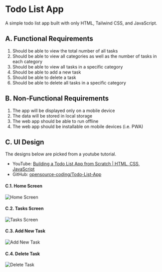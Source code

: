 # Todo List App

A simple todo list app built with only HTML, Tailwind CSS, and JavaScript.

## A. Functional Requirements

1. Should be able to view the total number of all tasks
2. Should be able to view all categories as well as the number of tasks in each category
3. Should be able to view all tasks in a specific category
4. Should be able to add a new task
5. Should be able to delete a task
6. Should be able to delete all tasks in a specific category

## B. Non-Functional Requirements

1. The app will be displayed only on a mobile device
2. The data will be stored in local storage
3. The web app should be able to run offline
4. The web app should be installable on mobile devices (i.e. PWA)

## C. UI Design

The designs below are picked from a youtube tutorial.

- YouTube: [Building a Todo List App from Scratch | HTML, CSS, JavaScript](https://www.youtube.com/watch?v=u_ocJEv6c4Q)
- GitHub: [opensource-coding/Todo-List-App](https://github.com/opensource-coding/Todo-List-App)

#### C.1. Home Screen

![Home Screen](/images/home.png)

#### C.2. Tasks Screen
![Tasks Screen](/images/tasks.png)

#### C.3. Add New Task
![Add New Task](/images/add-task.png)

#### C.4. Delete Task
![Delete Task](/images/delete-task.png)